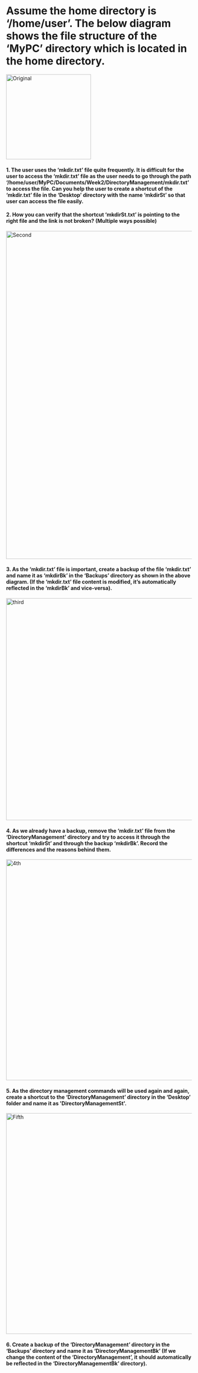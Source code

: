 # Assume the home directory is ‘/home/user’. The below diagram shows the file structure of the ‘MyPC’ directory which is located in the home directory.

<img width="230" alt="Original" src="https://github.com/Ankit16727/OPS145_SLG/assets/120432770/f8f2ac20-d05c-4008-ad8a-9fb7e4fc7107">


#### 1. The user uses the ‘mkdir.txt’ file quite frequently. It is difficult for the user to access the ‘mkdir.txt’ file as the user needs to go through the path ‘/home/user/MyPC/Documents/Week2/DirectoryManagement/mkdir.txt’ to access the file. Can you help the user to create a shortcut of the ‘mkdir.txt’ file in the ‘Desktop’ directory with the name ‘mkdirSt’ so that user can access the file easily.

#### 2. How you can verify that the shortcut ‘mkdirSt.txt’ is pointing to the right file and the link is not broken? (Multiple ways possible)

   
<img width="888" alt="Second" src="https://github.com/Ankit16727/OPS145_SLG/assets/120432770/b66632f6-8bd5-4047-8d59-7747ba53cd64">

#### 3. As the ‘mkdir.txt’ file is important, create a backup of the file ‘mkdir.txt’ and name it as ‘mkdirBk’ in the ‘Backups’ directory as shown in the above diagram. (If the ‘mkdir.txt’ file content is modified, it’s automatically reflected in the ‘mkdirBk’ and vice-versa).

<img width="601" alt="third" src="https://github.com/Ankit16727/OPS145_SLG/assets/120432770/eadb0a77-2114-4dab-a552-1221e56eda3d">

#### 4. As we already have a backup, remove the ‘mkdir.txt’ file from the ‘DirectoryManagement’ directory and try to access it through the shortcut ‘mkdirSt’ and through the backup ‘mkdirBk’. Record the differences and the reasons behind them.

<img width="598" alt="4th" src="https://github.com/Ankit16727/OPS145_SLG/assets/120432770/cf97268c-f0e8-4fec-9af2-aec4d8aaf682">

#### 5. As the directory management commands will be used again and again, create a shortcut to the ‘DirectoryManagement’ directory in the ‘Desktop’ folder and name it as 'DirectoryManagementSt'.

<img width="598" alt="Fifth" src="https://github.com/Ankit16727/OPS145_SLG/assets/120432770/459474ed-ada2-4718-a71b-fc58d5a546c5">


#### 6. Create a backup of the ‘DirectoryManagement’ directory in the ‘Backups’ directory and name it as ‘DirectoryManagementBk’ (If we change the content of the ‘DirectoryManagement’, it should automatically be reflected in the ‘DirectoryManagementBk’ directory).



